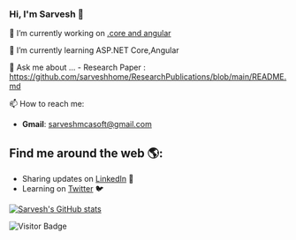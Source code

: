 ### Hi, I'm Sarvesh 👋

<!--
**sarveshhome/sarveshhome** is a ✨ _special_ ✨ repository because its `README.md` (this file) appears on your GitHub profile.

Here are some ideas to get you started:
-->

 🔭 I’m currently working on [.core and angular](https://github.com/sarveshhome/JWTAuthCoreAngular)
 
 🌱 I’m currently learning ASP.NET Core,Angular
 
 💬 Ask me about ...
      -    Research Paper :  https://github.com/sarveshhome/ResearchPublications/blob/main/README.md
                   
 📫 How to reach me:  
  - **Gmail**: sarveshmcasoft@gmail.com  
 

## Find me around the web 🌎:

- Sharing updates on <a href="https://www.linkedin.com/in/sarvesh-kumar-a0b11a12/">LinkedIn</a> 💼
- Learning on <a href="https://twitter.com/singhksarvesh">Twitter</a> :bird:

<!---- 😄 Pronouns: ...
     ⚡ Fun fact: ...
     👯 I’m looking to collaborate on ...
     🤔 I’m looking for help with ...-->



[![Sarvesh's GitHub stats](https://github-readme-stats.vercel.app/api?username=sarveshhome&show_icons=true&theme=flag-india&repo=buefy)](https://github.com/sarveshhome)

![Visitor Badge](https://visitor-badge.laobi.icu/badge?page_id=Sarveshhome)
